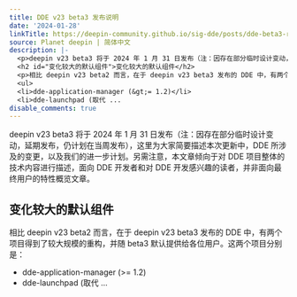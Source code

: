 ```yaml
---
title: DDE v23 beta3 发布说明
date: '2024-01-28'
linkTitle: https://deepin-community.github.io/sig-dde/posts/dde-beta3-release-note/?utm_source=atom_feed
source: Planet deepin | 简体中文
description: |-
  <p>deepin v23 beta3 将于 2024 年 1 月 31 日发布（注：因存在部分临时设计变动，延期发布，仍计划在当周发布），这里为大家简要描述本次更新中，DDE 所涉及的变更，以及我们的进一步计划。另需注意，本文章倾向于对 DDE 项目整体的技术内容进行描述，面向 DDE 开发者和对 DDE 开发感兴趣的读者，并非面向最终用户的特性概览文章。</p>
  <h2 id="变化较大的默认组件">变化较大的默认组件</h2>
  <p>相比 deepin v23 beta2 而言，在于 deepin v23 beta3 发布的 DDE 中，有两个项目得到了较大规模的重构，并随 beta3 默认提供给各位用户。这两个项目分别是：</p>
  <ul>
  <li>dde-application-manager (&gt;= 1.2)</li>
  <li>dde-launchpad (取代 ...
disable_comments: true
---
```

<p>deepin v23 beta3 将于 2024 年 1 月 31 日发布（注：因存在部分临时设计变动，延期发布，仍计划在当周发布），这里为大家简要描述本次更新中，DDE 所涉及的变更，以及我们的进一步计划。另需注意，本文章倾向于对 DDE 项目整体的技术内容进行描述，面向 DDE 开发者和对 DDE 开发感兴趣的读者，并非面向最终用户的特性概览文章。</p>
<h2 id="变化较大的默认组件">变化较大的默认组件</h2>
<p>相比 deepin v23 beta2 而言，在于 deepin v23 beta3 发布的 DDE 中，有两个项目得到了较大规模的重构，并随 beta3 默认提供给各位用户。这两个项目分别是：</p>
<ul>
<li>dde-application-manager (&gt;= 1.2)</li>
<li>dde-launchpad (取代 ...